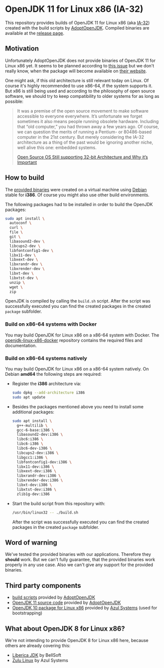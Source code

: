 OpenJDK 11 for Linux x86 (IA-32)
================================

This repository provides builds of OpenJDK 11 for Linux x86 (aka [IA-32](https://en.wikipedia.org/wiki/IA-32)) created with the build scripts by [AdoptOpenJDK](https://github.com/AdoptOpenJDK/openjdk-build). Compiled binaries are available at the [release page](https://github.com/OpenIndex/openjdk-linux-x86/releases).


Motivation
----------

Unfortunately AdoptOpenJDK does not provide binaries of OpenJDK 11 for Linux x86 yet. It seems to be planned according to [this issue](https://github.com/AdoptOpenJDK/openjdk-build/issues/774) but we don't really know, when the package will become available on [their website](https://adoptopenjdk.net/).

One might ask, if this old architecture is still relevant today on Linux. Of course it's highly recommended to use x86-64, if the system supports it. But x86 is still being used and according to the philosophy of open source software, we should try to keep compatibility to older systems for as long as possible:

> It was a premise of the open source movement to make software accessible to everyone everywhere. It’s unfortunate we forget sometimes it also means people running obsolete hardware. Including that “old computer,” you had thrown away a few years ago. Of course, we can question the merits of running a Pentium- or 80486-based computer in the 21st century. But merely considering the IA-32 architecture as a thing of the past would be ignoring another niche, well alive this one: embedded systems.
>
> [Open Source OS Still supporting 32-bit Architecture and Why it’s Important](https://itsfoss.com/32-bit-os-list/)


How to build
------------

The [provided binaries](https://github.com/OpenIndex/openjdk-linux-x86/releases) were created on a virtual machine using [Debian](https://www.debian.org/) stable for **i386**. Of course you might also use other build environments.

The following packages had to be installed in order to build the OpenJDK packages:

```bash
sudo apt install \
  autoconf \
  curl \
  file \
  git \
  libasound2-dev \
  libcups2-dev \
  libfontconfig1-dev \
  libx11-dev \
  libxext-dev \
  libxrandr-dev \
  libxrender-dev \
  libxt-dev \
  libxtst-dev \
  unzip \
  wget \
  zip
```

OpenJDK is compiled by calling the `build.sh` script. After the script was successfully executed you can find the created packages in the created `package` subfolder.


### Build on x86-64 systems with Docker

You may build OpenJDK for Linux x86 on a x86-64 system with Docker. The [openjdk-linux-x86-docker](https://github.com/OpenIndex/openjdk-linux-x86-docker) repository contains the required files and documentation.


### Build on x86-64 systems natively

You may build OpenJDK for Linux x86 on a x86-64 system natively. On Debian **amd64** the following steps are required:

-   Register the **i386** architecture via:

    ```bash
    sudo dpkg --add-architecture i386
    sudo apt update
    ```

-   Besides the packages mentioned above you need to install some additional packages:

    ```bash
    sudo apt install \
      g++-multilib \
      gcc-6-base:i386 \
      libasound2-dev:i386 \
      libc6:i386 \
      libc6-i386 \
      libc6-dev-i386 \
      libcups2-dev:i386 \
      libgcc1:i386 \
      libfontconfig1-dev:i386 \
      libx11-dev:i386 \
      libxext-dev:i386 \
      libxrandr-dev:i386 \
      libxrender-dev:i386 \
      libxt-dev:i386 \
      libxtst-dev:i386 \
      zlib1g-dev:i386
    ```

-   Start the build script from this repository with:

    ```bash
    /usr/bin/linux32 -- ./build.sh
    ```

    After the script was successfully executed you can find the created packages in the created `package` subfolder.


Word of warning
---------------

We've tested the provided binaries with our applications. Therefore they **should** work. But we can't fully guarantee, that the provided binaries work properly in any use case. Also we can't give any support for the provided binaries.


Third party components
----------------------

- [build scripts](https://github.com/AdoptOpenJDK/openjdk-build) provided by [AdoptOpenJDK](https://adoptopenjdk.net/)
- [OpenJDK 11 source code](https://github.com/AdoptOpenJDK/openjdk-jdk11u) provided by [AdoptOpenJDK](https://adoptopenjdk.net/)
- [OpenJDK 10 package for Linux x86](https://cdn.azul.com/zulu/bin/zulu10.3+5-jdk10.0.2-linux_i686.tar.gz) provided by [Azul Systems](https://www.azul.com/) (used for bootstrapping)


What about OpenJDK 8 for Linux x86?
-----------------------------------

We're not intending to provide OpenJDK 8 for Linux x86 here, because others are already covering this:

- [Liberica JDK](https://www.bell-sw.com/) by BellSoft
- [Zulu Linux](https://www.azul.com/downloads/zulu/zulu-linux/) by Azul Systems
